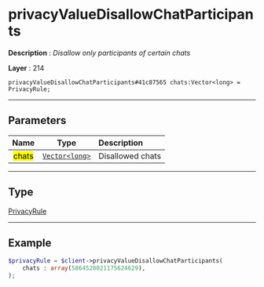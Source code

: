 # privacyValueDisallowChatParticipants

**Description** : *Disallow only participants of certain chats*

**Layer** : 214

```tl
privacyValueDisallowChatParticipants#41c87565 chats:Vector<long> = PrivacyRule;
```

---

## Parameters

| Name | Type | Description |
| :---: | :---: | :--- |
| <mark>chats</mark> | [`Vector<long>`](type/long) | Disallowed chats |

---

## Type

[PrivacyRule](type/PrivacyRule)

---

## Example

```php
$privacyRule = $client->privacyValueDisallowChatParticipants(
	chats : array(5864528021175624629),
);
```
